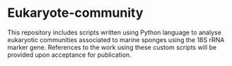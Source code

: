 # Eukaryote-community
This repository includes scripts written using Python language to analyse eukaryotic communities associated to marine sponges using the 18S rRNA marker gene. References to the work using these custom scripts will be provided upon acceptance for publication.
